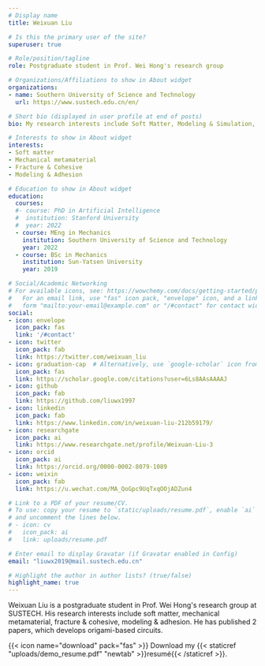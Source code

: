 ```yaml
---
# Display name
title: Weixuan Liu

# Is this the primary user of the site?
superuser: true

# Role/position/tagline
role: Postgraduate student in Prof. Wei Hong's research group

# Organizations/Affiliations to show in About widget
organizations:
- name: Southern University of Science and Technology
  url: https://www.sustech.edu.cn/en/

# Short bio (displayed in user profile at end of posts)
bio: My research interests include Soft Matter, Modeling & Simulation, Origami Structure, Fracture & Adhesion.

# Interests to show in About widget
interests:
- Soft matter
- Mechanical metamaterial
- Fracture & Cohesive
- Modeling & Adhesion

# Education to show in About widget
education:
  courses:
  #- course: PhD in Artificial Intelligence
  #  institution: Stanford University
  #  year: 2022
  - course: MEng in Mechanics
    institution: Southern University of Science and Technology
    year: 2022
  - course: BSc in Mechanics
    institution: Sun-Yatsen University
    year: 2019

# Social/Academic Networking
# For available icons, see: https://wowchemy.com/docs/getting-started/page-builder/#icons
#   For an email link, use "fas" icon pack, "envelope" icon, and a link in the
#   form "mailto:your-email@example.com" or "/#contact" for contact widget.
social:
- icon: envelope
  icon_pack: fas
  link: '/#contact'
- icon: twitter
  icon_pack: fab
  link: https://twitter.com/weixuan_liu
- icon: graduation-cap  # Alternatively, use `google-scholar` icon from `ai` icon pack
  icon_pack: fas
  link: https://scholar.google.com/citations?user=6Ls8AAsAAAAJ
- icon: github
  icon_pack: fab
  link: https://github.com/liuwx1997
- icon: linkedin
  icon_pack: fab
  link: https://www.linkedin.com/in/weixuan-liu-212b59179/
- icon: researchgate
  icon_pack: ai
  link: https://www.researchgate.net/profile/Weixuan-Liu-3
- icon: orcid
  icon_pack: ai
  link: https://orcid.org/0000-0002-8079-1089
- icon: weixin
  icon_pack: fab
  link: https://u.wechat.com/MA_QoGpc9UqTxqOOjADZun4

# Link to a PDF of your resume/CV.
# To use: copy your resume to `static/uploads/resume.pdf`, enable `ai` icons in `params.toml`, 
# and uncomment the lines below.
# - icon: cv
#   icon_pack: ai
#   link: uploads/resume.pdf

# Enter email to display Gravatar (if Gravatar enabled in Config)
email: "liuwx2019@mail.sustech.edu.cn"

# Highlight the author in author lists? (true/false)
highlight_name: true
---
```


Weixuan Liu is a postgraduate student in Prof. Wei Hong's research group at SUSTECH. His research interests include soft matter, mechanical metamaterial, fracture & cohesive, modeling & adhesion. He has published 2 papers, which develops origami-based circuits.


{{< icon name="download" pack="fas" >}} Download my {{< staticref "uploads/demo_resume.pdf" "newtab" >}}resumé{{< /staticref >}}.
